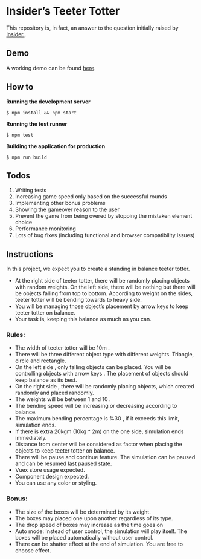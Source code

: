 # Insider’s Teeter Totter

This repository is, in fact, an answer to the question initially raised by [Insider.](https://useinsider.com).

## Demo

A working demo can be found [here](https://bijanmoudi.github.io/teeter-totter).

## How to

**Running the development server**

    $ npm install && npm start

**Running the test runner**

    $ npm test

**Building the application for production**

    $ npm run build

## Todos

1. Writing tests
2. Increasing game speed only based on the successful rounds
3. Implementing other bonus problems
4. Showing the gameover reason to the user
5. Prevent the game from being overed by stopping the mistaken element choice
6. Performance monitoring
7. Lots of bug fixes (including functional and browser compatibility issues)

## Instructions

In this project, we expect you to create a standing in balance teeter totter.

- At the right side of teeter totter, there will be randomly placing objects with random weights. On the left side, there will be nothing but there will be
  objects falling from top to bottom. According to weight on the sides, teeter
  totter will be bending towards to heavy side.
- You will be managing those object’s placement by arrow keys to keep teeter
  totter on balance.
- Your task is, keeping this balance as much as you can.

### Rules:

- The width of teeter totter will be 10m .
- There will be three different object type with different weights. Triangle,
  circle and rectangle.
- On the left side , only falling objects can be placed. You will be controlling
  objects with arrow keys . The placement of objects should keep balance as its
  best.
- On the right side , there will be randomly placing objects, which created
  randomly and placed randomly.
- The weights will be between 1 and 10 .
- The bending speed will be increasing or decreasing according to balance.
- The maximum bending percentage is %30 , if it exceeds this limit, simulation
  ends.
- If there is extra 20kgm (10kg \* 2m) on the one side, simulation ends
  immediately.
- Distance from center will be considered as factor when placing the objects to
  keep teeter totter on balance.
- There will be pause and continue feature. The simulation can be paused and
  can be resumed last paused state.
- Vuex store usage expected.
- Component design expected.
- You can use any color or styling.

### Bonus:

- The size of the boxes will be determined by its weight.
- The boxes may placed one upon another regardless of its type.
- The drop speed of boxes may increase as the time goes on
- Auto mode: Instead of user control, the simulation will play itself. The boxes
  will be placed automatically without user control.
- There can be shatter effect at the end of simulation. You are free to choose
  effect.
